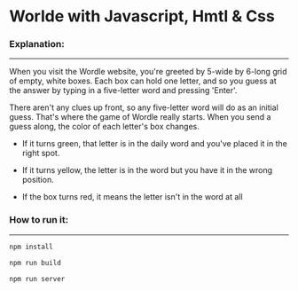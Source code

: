 # Worlde with Javascript, Hmtl & Css

### Explanation: 
---
When you visit the Wordle website, you're greeted by 5-wide by 6-long grid of empty, white boxes. Each box can hold one letter, and so you guess at the answer by typing in a five-letter word and pressing 'Enter'.

There aren't any clues up front, so any five-letter word will do as an initial guess. That's where the game of Wordle really starts. When you send a guess along, the color of each letter's box changes.

- If it turns green, that letter is in the daily word and you've placed it in the right spot.

- If it turns yellow, the letter is in the word but you have it in the wrong position.

- If the box turns red, it means the letter isn't in the word at all


### How to run it: 
---
```bash
npm install 

npm run build

npm run server
```